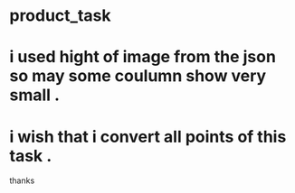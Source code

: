 # product_task
# i used hight of image from the json so may some coulumn show very small .
#  i wish that i convert all points of this task .
thanks

